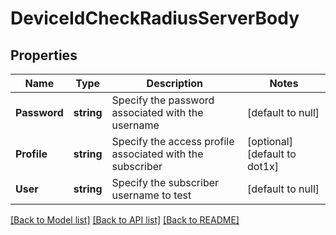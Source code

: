 # DeviceIdCheckRadiusServerBody

## Properties
Name | Type | Description | Notes
------------ | ------------- | ------------- | -------------
**Password** | **string** | Specify the password associated with the username | [default to null]
**Profile** | **string** | Specify the access profile associated with the subscriber | [optional] [default to dot1x]
**User** | **string** | Specify the subscriber username to test | [default to null]

[[Back to Model list]](../README.md#documentation-for-models) [[Back to API list]](../README.md#documentation-for-api-endpoints) [[Back to README]](../README.md)

